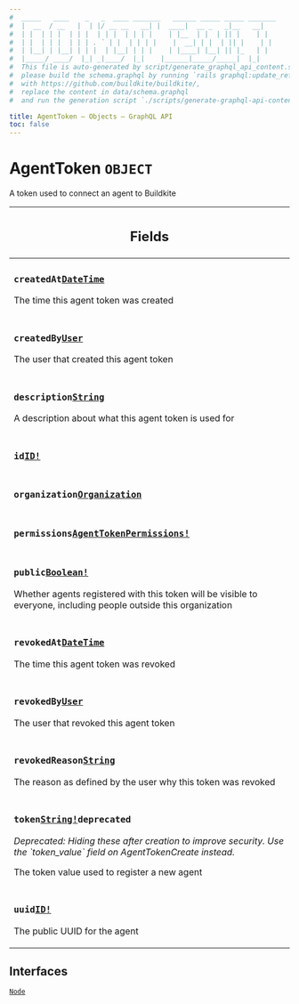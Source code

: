 ```yaml
---
#  _____   ____    _   _  ____ _______   ______ _____ _____ _______
#  |  __  / __   |  | |/ __ __   __| |  ____|  __ _   _|__   __|
#  | |  | | |  | | |  | | |  | | | |    | |__  | |  | || |    | |
#  | |  | | |  | | | . ` | |  | | | |    |  __| | |  | || |    | |
#  | |__| | |__| | | |  | |__| | | |    | |____| |__| || |_   | |
#  |_____/ ____/  |_| _|____/  |_|    |______|_____/_____|  |_|
#  This file is auto-generated by script/generate_graphql_api_content.sh,
#  please build the schema.graphql by running `rails graphql:update_reference_schema`
#  with https://github.com/buildkite/buildkite/,
#  replace the content in data/schema.graphql
#  and run the generation script `./scripts/generate-graphql-api-content.sh`.

title: AgentToken – Objects – GraphQL API
toc: false
---
```

<!-- vale off -->
<h1 class="has-pills" data-algolia-exclude>
  AgentToken
  <span class="pill pill--object pill--normal-case pill--large"><code>OBJECT</code></span>
</h1>
<!-- vale on -->


A token used to connect an agent to Buildkite

<table class="responsive-table responsive-table--single-column-rows">
  <thead>
    <th>
      <h2 data-algolia-exclude>Fields</h2>
    </th>
  </thead>
  <tbody>
    <tr><td><h3 class="is-small has-pills"><code>createdAt</code><a href="/docs/apis/graphql/schemas/scalar/datetime" class="pill pill--scalar pill--normal-case pill--medium" title="Go to SCALAR DateTime"><code>DateTime</code></a></h3><p>The time this agent token was created</p></td></tr><tr><td><h3 class="is-small has-pills"><code>createdBy</code><a href="/docs/apis/graphql/schemas/object/user" class="pill pill--object pill--normal-case pill--medium" title="Go to OBJECT User"><code>User</code></a></h3><p>The user that created this agent token</p></td></tr><tr><td><h3 class="is-small has-pills"><code>description</code><a href="/docs/apis/graphql/schemas/scalar/string" class="pill pill--scalar pill--normal-case pill--medium" title="Go to SCALAR String"><code>String</code></a></h3><p>A description about what this agent token is used for</p></td></tr><tr><td><h3 class="is-small has-pills"><code>id</code><a href="/docs/apis/graphql/schemas/scalar/id" class="pill pill--scalar pill--normal-case pill--medium" title="Go to SCALAR ID"><code>ID!</code></a></h3></td></tr><tr><td><h3 class="is-small has-pills"><code>organization</code><a href="/docs/apis/graphql/schemas/object/organization" class="pill pill--object pill--normal-case pill--medium" title="Go to OBJECT Organization"><code>Organization</code></a></h3></td></tr><tr><td><h3 class="is-small has-pills"><code>permissions</code><a href="/docs/apis/graphql/schemas/object/agenttokenpermissions" class="pill pill--object pill--normal-case pill--medium" title="Go to OBJECT AgentTokenPermissions"><code>AgentTokenPermissions!</code></a></h3></td></tr><tr><td><h3 class="is-small has-pills"><code>public</code><a href="/docs/apis/graphql/schemas/scalar/boolean" class="pill pill--scalar pill--normal-case pill--medium" title="Go to SCALAR Boolean"><code>Boolean!</code></a></h3><p>Whether agents registered with this token will be visible to everyone, including people outside this organization</p></td></tr><tr><td><h3 class="is-small has-pills"><code>revokedAt</code><a href="/docs/apis/graphql/schemas/scalar/datetime" class="pill pill--scalar pill--normal-case pill--medium" title="Go to SCALAR DateTime"><code>DateTime</code></a></h3><p>The time this agent token was revoked</p></td></tr><tr><td><h3 class="is-small has-pills"><code>revokedBy</code><a href="/docs/apis/graphql/schemas/object/user" class="pill pill--object pill--normal-case pill--medium" title="Go to OBJECT User"><code>User</code></a></h3><p>The user that revoked this agent token</p></td></tr><tr><td><h3 class="is-small has-pills"><code>revokedReason</code><a href="/docs/apis/graphql/schemas/scalar/string" class="pill pill--scalar pill--normal-case pill--medium" title="Go to SCALAR String"><code>String</code></a></h3><p>The reason as defined by the user why this token was revoked</p></td></tr><tr><td><h3 class="is-small has-pills"><code>token</code><a href="/docs/apis/graphql/schemas/scalar/string" class="pill pill--scalar pill--normal-case pill--medium" title="Go to SCALAR String"><code>String!</code></a><span class="pill pill--deprecated"><code>deprecated</code></span></h3><p><em>Deprecated: Hiding these after creation to improve security. Use the `token_value` field on AgentTokenCreate instead.</em></p><p>The token value used to register a new agent</p></td></tr><tr><td><h3 class="is-small has-pills"><code>uuid</code><a href="/docs/apis/graphql/schemas/scalar/id" class="pill pill--scalar pill--normal-case pill--medium" title="Go to SCALAR ID"><code>ID!</code></a></h3><p>The public UUID for the agent</p></td></tr>
  </tbody>
</table>




<h2 data-algolia-exclude>Interfaces</h2>
<div>
  <a href="/docs/apis/graphql/schemas/interface/node" class="pill pill--interface pill--normal-case pill--large" title="Go to INTERFACE Node">
  <code>Node</code>
</a>

</div>
